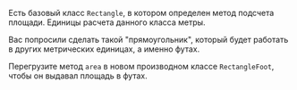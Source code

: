 Есть базовый класс `Rectangle`, в котором определен метод подсчета площади.
Единицы расчета данного класса метры.

Вас попросили сделать такой "прямоугольник", который будет работать
в других метрических единицах, а именно футах.

Перегрузите метод `area` в новом производном классе `RectangleFoot`, чтобы он 
выдавал площадь в футах.
